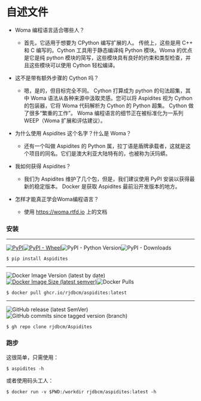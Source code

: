 # 自述文件

- Woma 编程语言适合哪些人？
  - 首先，它适用于想要为 CPython 编写扩展的人。 传统上，这些是用 C++ 和 C 编写的。Cython 工具用于静态编译纯 Python 模块。Woma 的优点是它是纯 python 模块的简写，这些模块具有良好的约束和类型检查，并且这些模块可以使用 Cython 轻松编译。

- 这不是带有额外步骤的 Cython 吗？
  - 嗯，是的，但目标完全不同。 Cython 打算成为 python 的句法超集，其中 Woma 语法从各种来源中汲取灵感。您可以将 Aspidites 视为 Cython 的包装器，它将 Woma 代码解析为 Cython 的 Python 超集。 Cython 做了很多“繁重的工作”。 Woma 编程语言的细节正在被标准化为一系列 WEEP（Woma 扩展和评估建议）。

- 为什么使用 Aspidites 这个名字？什么是 Woma？
  - 还有一个叫做 Aspidites 的 Python 属，拉丁语是盾牌承载者，这就是这个项目的同名。它们是澳大利亚大陆特有的，也被称为沃玛蟒。

- 我如何获得 Aspidites？
  - 我们为 Aspidites 维护了几个包，但是，我们建议使用 PyPI 安装以获得最新的稳定版本。 Docker 是获取 Aspidites 最前沿开发版本的地方。

- 怎样才能真正学会Woma编程语言？
  - 使用 https://woma.rtfd.io 上的文档

### 安装
--------------

[![PyPI](https://img.shields.io/pypi/v/aspidites?label=PyPI&logo=pypi)](https://pypi.org/project/Aspidites/)[![PyPI - Wheel](https://img.shields.io/pypi/wheel/Aspidites)](https://pypi.org/project/Aspidites/#files)![PyPI - Python Version](https://img.shields.io/pypi/pyversions/Aspidites?label=CPython)![PyPI - Downloads](https://img.shields.io/pypi/dd/Aspidites)
```
$ pip install Aspidites
```
-----------
![Docker Image Version (latest by date)](https://img.shields.io/docker/v/rjdbcm/aspidites?label=Docker&logo=docker)[![Docker Image Size (latest semver)](https://img.shields.io/docker/image-size/rjdbcm/aspidites)](https://hub.docker.com/r/rjdbcm/aspidites/tags?page=1&ordering=last_updated)![Docker Pulls](https://img.shields.io/docker/pulls/rjdbcm/aspidites)
```
$ docker pull ghcr.io/rjdbcm/aspidites:latest
```
-----------
![GitHub release (latest SemVer)](https://img.shields.io/github/v/release/rjdbcm/Aspidites?label=Github&logo=github&logoColor=black)![GitHub commits since tagged version (branch)](https://img.shields.io/github/commits-since/rjdbcm/Aspidites/latest/main)
```
$ gh repo clone rjdbcm/Aspidites
```

### 跑步
这很简单，只需使用：
```shell
$ aspidites -h
```

或者使用码头工人：
```shell
$ docker run -v $PWD:/workdir rjdbcm/aspidites:latest -h
```


